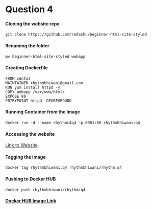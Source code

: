 # Question 4
#### Cloning the website repo
```
git clone https://github.com/redashu/beginner-html-site-styled
```

#### Renaming the folder
```
mv beginner-html-site-styled webapp
```

#### Creating Dockerfile
```
FROM centos
MAINTAINER rhythmbhiwani@gmail.com
RUN yum install httpd -y
COPY webapp /var/www/html/
EXPOSE 80
ENTRYPOINT httpd -DFOREGROUND
```

#### Running Container from the Image
```
docker run -d --name rhythmc4q4 -p 8081:80 rhythmbhiwani:q4
```

#### Accessing the website
[Link to Website](http://52.204.127.145:8081/)


#### Tagging the image
```
docker tag rhythmbhiwani:q4 rhythmbhiwani/rhythm:q4
```

#### Pushing to Docker HUB
```
docker push rhythmbhiwani/rhythm:q4
```

#### [Docker HUB Image Link](https://hub.docker.com/repository/docker/rhythmbhiwani/rhythm)

